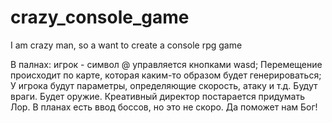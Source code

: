 # crazy_console_game
I am crazy man, so a want to create a console rpg game

В палнах:
игрок - символ @ управляется кнопками wasd;
Перемещение происходит по карте, которая каким-то образом будет генерироваться;
У игрока будут параметры, определяющие скорость, атаку и т.д.
Будут враги.
Будет оружие.
Креативный директор постарается придумать Лор.
В планах есть ввод боссов, но это не скоро.
Да поможет нам Бог!
